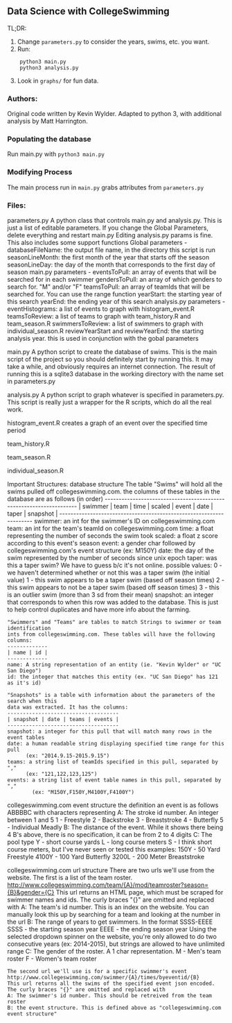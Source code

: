 ## Data Science with CollegeSwimming
TL;DR:
1. Change `parameters.py` to consider the years, swims, etc. you want. 
2. Run:
``` 
    python3 main.py
    python3 analysis.py
```
3. Look in `graphs/` for fun data.

### Authors:
Original code written by Kevin Wylder. 
Adapted to python 3, with additional analysis by Matt Harrington.

### Populating the database
Run main.py with `python3 main.py`

### Modifying Process
The main process run in `main.py` grabs attributes from `parameters.py`


### Files:

parameters.py
    A python class that controls main.py and analysis.py. This is just a list of editable
    parameters. If you change the Global Parameters, delete everything and restart main.py
    Editing analysis.py params is fine. This also includes some support functions
    Global parameters -
        databaseFileName: the output file name, in the directory this script is run
        seasonLineMonth: the first month of the year that starts off the season
        seasonLineDay: the day of the month that corresponds to the first day of season
    main.py parameters -
        eventsToPull: an array of events that will be searched for in each swimmer
        gendersToPull: an array of which genders to search for. "M" and/or "F"
        teamsToPull: an array of teamIds that will be searched for. You can use the range function
        yearStart: the starting year of this search
        yearEnd: the ending year of this search
    analysis.py parameters -
    	eventHistograms: a list of events to graph with histogram_event.R
        teamsToReview: a list of teams to graph with team_history.R and team_season.R
        swimmersToReview: a list of swimmers to graph with individual_season.R
        reviewYearStart and reviewYearEnd: the starting analysis year. this is used in
                                           conjunction with the gobal parameters

main.py
    A python script to create the database of swims. This is the main script of the
    project so you should definitely start by running this. It may take a while, and
    obviously requires an internet connection. The result of running this is a sqlite3
    database in the working directory with the name set in parameters.py

analysis.py
    A python script to graph whatever is specified in parameters.py. This script is really
    just a wrapper for the R scripts, which do all the real work.

histogram_event.R
    creates a graph of an event over the specified time period

team_history.R

team_season.R

individual_season.R

Important Structures:
database structure
    The table "Swims" will hold all the swims pulled off collegeswimming.com.
    the columns of these tables in the database are as follows (in order)
    --------------------------------------------------------------------
    | swimmer | team | time | scaled | event | date | taper | snapshot |
    --------------------------------------------------------------------
    swimmer: an int for the swimmer's ID on collegeswimming.com
    team: an int for the team's teamId on collegeswimming.com
    time: a float representing the number of seconds the swim took
    scaled: a float z score according to this event's season
    event: a gender char followed by collegeswimming.com's event structure (ex: M150Y)
    date: the day of the swim represented by the number of seconds since unix epoch
    taper: was this a taper swim? We have to guess b/c it's not online. possible values:
        0 - we haven't determined whether or not this was a taper swim (the initial value)
        1 - this swim appears to be a taper swim (based off season times)
        2 - this swim appears to not be a taper swim (based off season times)
        3 - this is an outlier swim (more than 3 sd from their mean)
    snapshot: an integer that corresponds to when this row was added to the database. This
              is just to help control duplicates and have more info about the farming.

    "Swimmers" and "Teams" are tables to match Strings to swimmer or team identification
    ints from collegeswimming.com. These tables will have the following columns:
    -------------
    | name | id |
    -------------
    name: A string representation of an entity (ie. "Kevin Wylder" or "UC San Diego")
    id: the integer that matches this entity (ex. "UC San Diego" has 121 as it's id)

    "Snapshots" is a table with information about the parameters of the search when this
    data was extracted. It has the columns:
    ------------------------------------
    | snapshot | date | teams | events |
    ------------------------------------
    snapshot: a integer for this pull that will match many rows in the event tables
    date: a human readable string displaying specified time range for this pull
          (ex: "2014.9.15-2015.9.15")
    teams: a string list of teamIds specified in this pull, separated by ","
          (ex: "121,122,123,125")
    events: a string list of event table names in this pull, separated by ","
            (ex: "M150Y,F150Y,M4100Y,F4100Y")


collegeswimming.com event structure
    the definition an event is as follows
                 ABBBBC
    with characters representing
    A: The stroke id number. An integer between 1 and 5
        1 - Freestyle
        2 - Backstroke
        3 - Breaststroke
        4 - Butterfly
        5 - Individual Meadly
    B: The distance of the event. While it shows there being 4 B's above, there is no
       specification, it can be from 2 to 4 digits
    C: The pool type
        Y - short course yards
        L - long course meters
        S - I think short course meters, but I've never seen or tested this
    examples:
        150Y - 50 Yard Freestyle
        4100Y - 100 Yard Butterfly
        3200L - 200 Meter Breaststroke

collegeswimming.com url structure
    There are two urls we'll use from the website. The first is a list of the team roster.
        http://www.collegeswimming.com/team/{A}/mod/teamroster?season={B}&gender={C}
    This url returns an HTML page, which must be scraped for swimmer names and ids.
    The curly braces "{}" are omitted and replaced with
    A: The team's id number. This is an index on the website. You can manually look this
       up by searching for a team and looking at the number in the url
    B: The range of years to get swimmers. In the format
                        SSSS-EEEE
       SSSS - the starting season year
       EEEE - the ending season year
       Using the selected dropdown spinner on the website, you're only allowed to do two
       consecutive years (ex: 2014-2015), but strings are allowed to have unlimited range
    C: The gender of the roster. A 1 char representation.
        M - Men's team roster
        F - Women's team roster

    The second url we'll use is for a specific swimmer's event
    http://www.collegeswimming.com/swimmer/{A}/times/byeventid/{B}
    This url returns all the swims of the specified event json encoded.
    The curly braces "{}" are omitted and replaced with
    A: The swimmer's id number. This should be retreived from the team roster
    B: the event structure. This is defined above as "collegeswimming.com event structure"
